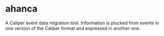 # ahanca
A Caliper event data migration tool. Information is plucked from events
in one version of the Caliper format and expressed in another one.
